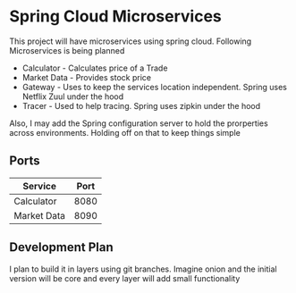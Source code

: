 # Spring Cloud Microservices
This project will have microservices using spring cloud.  Following Microservices is being planned
* Calculator - Calculates price of a Trade
* Market Data - Provides stock price
* Gateway - Uses to keep the services location independent.  Spring uses Netflix Zuul under the hood
* Tracer - Used to help tracing.  Spring uses zipkin under the hood

Also, I may add the Spring configuration server to hold the prorperties across environments.  Holding off on that to keep things simple 



## Ports

| Service | Port |
| ------- | ---- |
| Calculator | 8080 |
| Market Data | 8090 |




## Development Plan

I plan to build it in layers using git branches.  Imagine onion and the initial version will be core and every layer will add small functionality